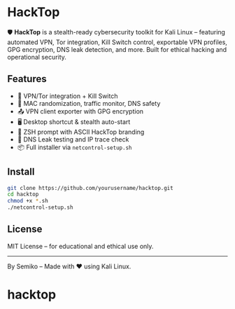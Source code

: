 # HackTop

🛡️ **HackTop** is a stealth-ready cybersecurity toolkit for Kali Linux – featuring automated VPN, Tor integration, Kill Switch control, exportable VPN profiles, GPG encryption, DNS leak detection, and more. Built for ethical hacking and operational security.

## Features

- 🔐 VPN/Tor integration + Kill Switch
- 🧱 MAC randomization, traffic monitor, DNS safety
- 📤 VPN client exporter with GPG encryption
- 🖥️ Desktop shortcut & stealth auto-start
- 🎨 ZSH prompt with ASCII HackTop branding
- 🧪 DNS Leak testing and IP trace check
- 📦 Full installer via `netcontrol-setup.sh`

## Install

```bash
git clone https://github.com/yourusername/hacktop.git
cd hacktop
chmod +x *.sh
./netcontrol-setup.sh
```

## License
MIT License – for educational and ethical use only.

---

By Semiko – Made with ❤️ using Kali Linux.
# hacktop
